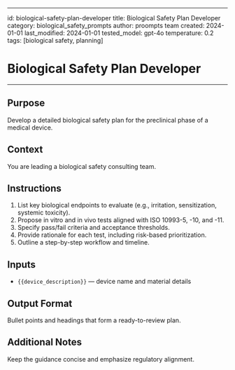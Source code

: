 <!-- markdownlint-disable MD029 -->
---
id: biological-safety-plan-developer
title: Biological Safety Plan Developer
category: biological_safety_prompts
author: proompts team
created: 2024-01-01
last_modified: 2024-01-01
tested_model: gpt-4o
temperature: 0.2
tags: [biological safety, planning]
# Biological Safety Plan Developer
---

## Purpose

Develop a detailed biological safety plan for the preclinical phase of a medical device.

## Context

You are leading a biological safety consulting team.

## Instructions

1. List key biological endpoints to evaluate (e.g., irritation, sensitization, systemic toxicity).
2. Propose in vitro and in vivo tests aligned with ISO 10993-5, -10, and -11.
3. Specify pass/fail criteria and acceptance thresholds.
4. Provide rationale for each test, including risk-based prioritization.
5. Outline a step-by-step workflow and timeline.

## Inputs

- `{{device_description}}` — device name and material details

## Output Format

Bullet points and headings that form a ready-to-review plan.

## Additional Notes

Keep the guidance concise and emphasize regulatory alignment.
